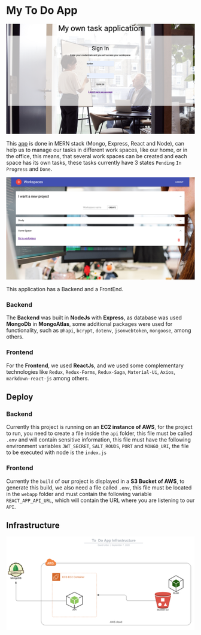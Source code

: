 # My To Do App

![Login](https://raw.githubusercontent.com/DavidUrS/trello/master/login.png)

This [app](http://duribe-challenge.s3-website-sa-east-1.amazonaws.com) is done in MERN stack (Mongo, Express, React and Node), can help us to manage our tasks in different work spaces, like our home, or in the office, this means, that several work spaces can be created and each space has its own tasks, these tasks currently have 3 states `Pending` `In Progress` and `Done`.

![Tasks](https://raw.githubusercontent.com/DavidUrS/trello/master/workSpaces.png)

This application has a Backend and a FrontEnd.

### Backend

The **Backend** was built in **NodeJs** with **Express**, as database was used **MongoDb** in **MongoAtlas**, some additional packages were used for functionality, such as `@hapi`, `bcrypt`, `dotenv`, `jsonwebtoken`, `mongoose`, among others.

### Frontend

For the **Frontend**, we used **ReactJs**, and we used some complementary technologies like `Redux`, `Redux-Forms`, `Redux-Saga`, `Material-Ui`, `Axios`, `markdown-react-js` among others.


## Deploy

### Backend

Currently this project is running on an **EC2 instance of AWS**, for the project to run, you need to create a file inside the `api` folder, this file must be called `.env` and will contain sensitive information, this file must have the following environment variables `JWT_SECRET`, `SALT_ROUDS`, `PORT` and `MONGO_URI`, the file to be executed with node is the `index.js`

### Frontend

Currently the `build` of our project is displayed in a **S3 Bucket of AWS**, to generate this build, we also need a file called `.env`, this file must be located in the `webapp` folder and must contain the following variable `REACT_APP_API_URL`, which will contain the URL where you are listening to our `API`.


## Infrastructure

![Architecture](https://raw.githubusercontent.com/DavidUrS/trello/master/infrastructure.png)
